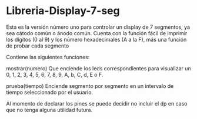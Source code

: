 # Libreria-Display-7-seg
Esta es la versión número uno para controlar un display de 7 segmentos, ya sea cátodo común o ánodo común. Cuenta con la función fácil de imprimir los dígitos (0 al 9) y los número hexadecimales (A a la F), más una función de probar cada segmento

Contiene las siguientes funciones:

mostrar(numero)
Que enciende los leds correspondientes para visualizar un 0, 1, 2, 3, 4, 5, 6, 7, 8, 9, A, b, C, d, E o F.

prueba(tiempo)
Enciende segmento por segmento en un intervalo de tiempo seleccionado por el usuario.

Al momento de declarar los pines se puede decidir no incluir el dp en caso que no tenga alguna utilidad futura.
